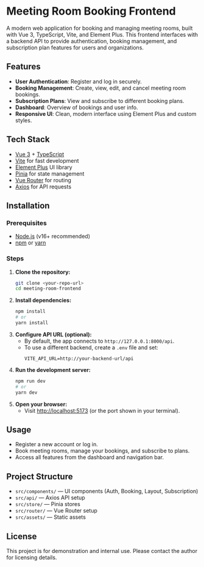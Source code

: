 # Meeting Room Booking Frontend

A modern web application for booking and managing meeting rooms, built with Vue 3, TypeScript, Vite, and Element Plus. This frontend interfaces with a backend API to provide authentication, booking management, and subscription plan features for users and organizations.

## Features
- **User Authentication**: Register and log in securely.
- **Booking Management**: Create, view, edit, and cancel meeting room bookings.
- **Subscription Plans**: View and subscribe to different booking plans.
- **Dashboard**: Overview of bookings and user info.
- **Responsive UI**: Clean, modern interface using Element Plus and custom styles.

## Tech Stack
- [Vue 3](https://vuejs.org/) + [TypeScript](https://www.typescriptlang.org/)
- [Vite](https://vitejs.dev/) for fast development
- [Element Plus](https://element-plus.org/) UI library
- [Pinia](https://pinia.vuejs.org/) for state management
- [Vue Router](https://router.vuejs.org/) for routing
- [Axios](https://axios-http.com/) for API requests

## Installation

### Prerequisites
- [Node.js](https://nodejs.org/) (v16+ recommended)
- [npm](https://www.npmjs.com/) or [yarn](https://yarnpkg.com/)

### Steps
1. **Clone the repository:**
   ```bash
   git clone <your-repo-url>
   cd meeting-room-frontend
   ```
2. **Install dependencies:**
   ```bash
   npm install
   # or
   yarn install
   ```
3. **Configure API URL (optional):**
   - By default, the app connects to `http://127.0.0.1:8000/api`.
   - To use a different backend, create a `.env` file and set:
     ```env
     VITE_API_URL=http://your-backend-url/api
     ```
4. **Run the development server:**
   ```bash
   npm run dev
   # or
   yarn dev
   ```
5. **Open your browser:**
   - Visit [http://localhost:5173](http://localhost:5173) (or the port shown in your terminal).

## Usage
- Register a new account or log in.
- Book meeting rooms, manage your bookings, and subscribe to plans.
- Access all features from the dashboard and navigation bar.

## Project Structure
- `src/components/` — UI components (Auth, Booking, Layout, Subscription)
- `src/api/` — Axios API setup
- `src/store/` — Pinia stores
- `src/router/` — Vue Router setup
- `src/assets/` — Static assets

## License
This project is for demonstration and internal use. Please contact the author for licensing details.

